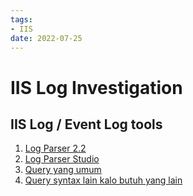 ```yaml
---
tags:
- IIS
date: 2022-07-25
---
```


# IIS Log Investigation

## IIS Log / Event Log tools

1. [Log Parser 2.2](https://www.microsoft.com/en-sg/download/details.aspx?id=24659)  
2. [Log Parser Studio](https://techcommunity.microsoft.com/gxcuf89792/attachments/gxcuf89792/Exchange/16744/1/LPSV2.D2.zip)  
3. [Query yang umum](https://github.com/asakura89/AskScratchpad/blob/master/Other/LogParserStudio-IIS-Log_query.txt)  
4. [Query syntax lain kalo butuh yang lain](https://logparserplus.com/functions/)  